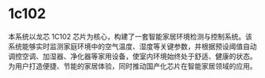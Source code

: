 # 1c102
本系统以龙芯 1C102 芯片为核心，构建了一套智能家居环境检测与控制系统。该系统能够实时监测家庭环境中的空气温度、湿度等关键参数，并根据预设阈值自动调控空调、加湿器、净化器等家用设备，使室内环境始终处于舒适、健康的状态。为用户打造便捷、节能的家居体验，同时推动国产化芯片在智能家居领域的应用。
